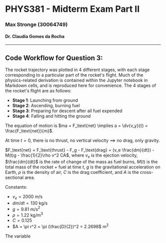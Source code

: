 # PHYS381 - Midterm Exam Part II
### Max Stronge (30064749)
#### Dr. Claudia Gomes da Rocha

***

## Code Workflow for Question 3:

The rocket trajectory was plotted in 4 different stages, with each stage corresponding to a particular part of the rocket's flight. Much of the physics-related derivation is contained within the Jupyter notebook in Markdown cells, and is reproduced here for convenience. The 4 stages of the rocket's flight are as follows:


- **Stage 1**: Launching from ground
- **Stage 2**: Ascending, burning fuel
- **Stage 3**: Preparing for descent after all fuel expended
- **Stage 4**: Falling and hitting the ground

The equation of motion is $ma = F_\text{net} \implies a = \dv{v_y}{t} = \frac{F_\text{net}}{m}$.

At time $t=0$, there is no thrust, no vertical velocity $\implies$ no drag, only gravity.

$F_\text{net} = F_\text{thrust} - F_g - F_\text{drag} = (v_e \frac{dm}{dt}) - M(t)g - \frac{1}{2}\rho v^2 CA$, where $v_e$ is the ejection velocity, $\frac{dm}{dt}$ is the rate of change of the mass as fuel burns, $M(t)$ is the total mass of the rocket + fuel at time $t$, $g$ is the gravitational acceleration on Earth, $\rho$ is the density of air, $C$ is the drag coefficient, and $A$ is the cross-sectional area. 

Constants:

- $v_e = 2000$ m/s
- $dm/dt = 130$ kg/s
- $g = 9.81$ m/s$^2$
- $\rho = 1.22$ kg/m$^3$
- $C = 0.125$
- $A = \pi r^2 = \pi (\frac{D}{2})^2 = 2.2698$ m$^2$

The variable

